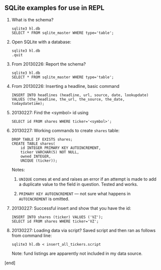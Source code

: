 SQLite examples for use in REPL
-------------------------------

1.  What is the schema?

        sqlite3 hl.db
        SELECT * FROM sqlite_master WHERE type='table';

2.  Open SQLite with a database:

        sqlite3 hl.db
        .quit

3.  From 20130226: Report the schema?

        sqlite3 hl.db
        SELECT * FROM sqlite_master WHERE type='table';

4.  From 20130226: Inserting a headline, basic command

        INSERT INTO headlines (headline, url, source, date, lookupdate) VALUES (the_headline, the_url, the_source, the_date, todaydatetime);

5.  20130227: Find the \<symbol\> id using

        SELECT id FROM shares WHERE ticker='<symbol>';

6.  20130227: Working commands to create `shares` table:

        DROP TABLE IF EXISTS shares;
        CREATE TABLE shares(
            id INTEGER PRIMARY KEY AUTOINCREMENT, 
            ticker VARCHAR(5) NOT NULL, 
            owned INTEGER, 
            UNIQUE (ticker));

    Notes:

    1.  `UNIQUE` comes at end and raises an error if an attempt is made
        to add a duplicate value to the field in question. Tested and
        works.

    2.  `PRIMARY KEY AUTOINCREMENT` — not sure what happens in
        `AUTOINCREMENT` is omitted.

7.  20130227: Successful insert and show that you have the id:

        INSERT INTO shares (ticker) VALUES ('VZ');
        SELECT id FROM shares WHERE ticker='VZ';

8.  20130227: Loading data via script? Saved script and then ran as
    follows from command line:

        sqlite3 hl.db < insert_all_tickers.script

    Note: fund listings are apparently not included in my data source.



[end]
